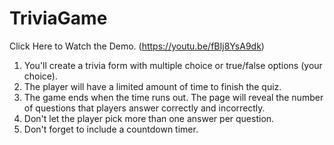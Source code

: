 # TriviaGame
Click Here to Watch the Demo. (https://youtu.be/fBIj8YsA9dk)  
1. You'll create a trivia form with multiple choice or true/false options (your choice).  
2. The player will have a limited amount of time to finish the quiz.    
3. The game ends when the time runs out. The page will reveal the number of questions that players answer correctly and incorrectly.   
4. Don't let the player pick more than one answer per question. 
5. Don't forget to include a countdown timer.
